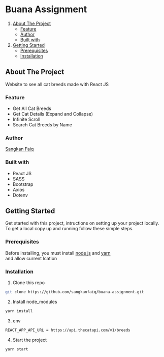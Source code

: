# Buana Assignment

<ol>
    <li>
      <a href="#about-the-project">About The Project</a>
      <ul>
        <li><a href="#feature">Feature</a></li>
        <li><a href="#author">Author</a></li>
        <li><a href="#built-with">Built with</a></li>
      </ul>
    </li>
    <li>
      <a href="#getting-started">Getting Started</a>
      <ul>
        <li><a href="#prerequisites">Prerequisites</a></li>
        <li><a href="#installation">Installation</a></li>
      </ul>
    </li>
</ol>

## About The Project
Website to see all cat breeds made with React JS

### Feature
- Get All Cat Breeds
- Get Cat Details (Expand and Collapse)
- Infinite Scroll
- Search Cat Breeds by Name

### Author
[Sangkan Faiq](https://github.com/sangkanfaiq)

### Built with
- React JS
- SASS
- Bootstrap
- Axios
- Dotenv

## Getting Started

Get started with this project, intructions on setting up your project locally.<br />
To get a local copy up and running follow these simple steps.
### Prerequisites

Before installing, you must install [node js](https://nodejs.org) and [yarn](https://yarnpkg.com/getting-started/install)</br>
and allow current lcation

### Installation

1. Clone this repo
 
```sh
git clone https://github.com/sangkanfaiq/buana-assignment.git
```
2. Install node_modules
```sh
yarn install
```
3. env
```sh
REACT_APP_API_URL = https://api.thecatapi.com/v1/breeds
```
4. Start the project
```sh
yarn start
```
